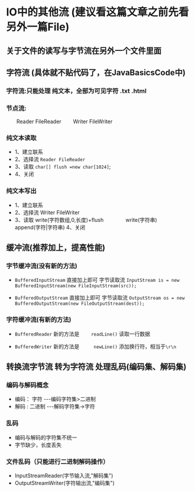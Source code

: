 # IO中的其他流  (建议看这篇文章之前先看另外一篇File)
## 关于文件的读写与字节流在另外一个文件里面
## 字符流  (具体就不贴代码了，在JavaBasicsCode中)
### 字符流:只能处理 纯文本，全部为可见字符  .txt  .html
### 节点流:
&emsp;&emsp;Reader FileReader
&emsp;&emsp;Writer FileWriter

### 纯文本读取
* 1、建立联系
* 2、选择流 `Reader FileReader`
* 3、读取 `char[] flush =new char[1024]`;
* 4、关闭
### 纯文本写出
* 1、建立联系
* 2、选择流   Writer FileWriter
* 3、读取 write(字符数组,0,长度)+flush
	&emsp;&emsp;&emsp;&emsp;write(字符串)
	&emsp;&emsp;&emsp;&emsp;append(字符|字符串)
4、关闭

## 缓冲流(推荐加上，提高性能)
### 字节缓冲流(没有新的方法)
* `BufferedInputStream`
直接加上即可  字节读取流
`InputStream is = new BufferedInputStream(new FileInputStream(src));`

* `BufferedOutputStream`
直接加上即可  字节读取流
`OutputStream os = new BufferedOutputStream(new FileOutputStream(dest));`

### 字符缓冲流(有新的方法)
* `BufferedReader`
新的方法是   &emsp;&emsp;`readLine()` 读取一行数据

* `BufferedWriter`
新的方法是   &emsp;&emsp;` newLine()` 添加换行符，相当于`\r\n`

## 转换流字节流 转为字符流   处理乱码(编码集、解码集)
### 编码与解码概念
*  编码：  字符   ---编码字符集>二进制
*  解码 : 二进制  ---解码字符集->字符

### 乱码
* 编码与解码的字符集不统一
* 字节缺少，长度丢失
### 文件乱码（只能进行二进制解码操作）  
* InputStreamReader(字节输入流,"解码集")
* OutputStreamWriter(字符输出流,"编码集")
